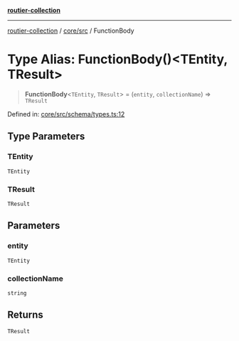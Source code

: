 [**routier-collection**](../../../README.md)

***

[routier-collection](../../../README.md) / [core/src](../README.md) / FunctionBody

# Type Alias: FunctionBody()\<TEntity, TResult\>

> **FunctionBody**\<`TEntity`, `TResult`\> = (`entity`, `collectionName`) => `TResult`

Defined in: [core/src/schema/types.ts:12](https://github.com/Agrejus/routier/blob/ae307d61bf9883ec014a438be7cbd96d2060d092/core/src/schema/types.ts#L12)

## Type Parameters

### TEntity

`TEntity`

### TResult

`TResult`

## Parameters

### entity

`TEntity`

### collectionName

`string`

## Returns

`TResult`
